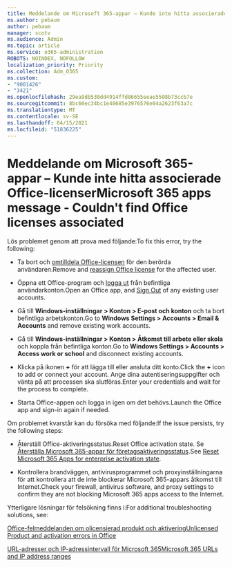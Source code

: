 ```yaml
---
title: Meddelande om Microsoft 365-appar – Kunde inte hitta associerade Office-licenser
ms.author: pebaum
author: pebaum
manager: scotv
ms.audience: Admin
ms.topic: article
ms.service: o365-administration
ROBOTS: NOINDEX, NOFOLLOW
localization_priority: Priority
ms.collection: Adm_O365
ms.custom:
- "9001426"
- "3421"
ms.openlocfilehash: 29ea9db530dd4914ffd86655eeae5508b73ccb7e
ms.sourcegitcommit: 8bc60ec34bc1e40685e3976576e04a2623f63a7c
ms.translationtype: MT
ms.contentlocale: sv-SE
ms.lasthandoff: 04/15/2021
ms.locfileid: "51836225"
---
```

# <a name="microsoft-365-apps-message---couldnt-find-office-licenses-associated"></a><span data-ttu-id="e6e1f-102">Meddelande om Microsoft 365-appar – Kunde inte hitta associerade Office-licenser</span><span class="sxs-lookup"><span data-stu-id="e6e1f-102">Microsoft 365 apps message - Couldn't find Office licenses associated</span></span>

<span data-ttu-id="e6e1f-103">Lös problemet genom att prova med följande:</span><span class="sxs-lookup"><span data-stu-id="e6e1f-103">To fix this error, try the following:</span></span>

- <span data-ttu-id="e6e1f-104">Ta bort och [omtilldela Office-licensen](https://docs.microsoft.com/microsoft-365/admin/manage/assign-licenses-to-users) för den berörda användaren.</span><span class="sxs-lookup"><span data-stu-id="e6e1f-104">Remove and [reassign Office license](https://docs.microsoft.com/microsoft-365/admin/manage/assign-licenses-to-users) for the affected user.</span></span>

- <span data-ttu-id="e6e1f-105">Öppna ett Office-program och [logga ut](https://support.office.com/article/sign-out-of-office-5a20dc11-47e9-4b6f-945d-478cb6d92071) från befintliga användarkonton.</span><span class="sxs-lookup"><span data-stu-id="e6e1f-105">Open an Office app, and [Sign Out](https://support.office.com/article/sign-out-of-office-5a20dc11-47e9-4b6f-945d-478cb6d92071) of any existing user accounts.</span></span>

- <span data-ttu-id="e6e1f-106">Gå till **Windows-inställningar > Konton > E-post och konton** och ta bort befintliga arbetskonton.</span><span class="sxs-lookup"><span data-stu-id="e6e1f-106">Go to **Windows Settings > Accounts > Email & Accounts** and remove existing work accounts.</span></span>

- <span data-ttu-id="e6e1f-107">Gå till **Windows-inställningar > Konton > Åtkomst till arbete eller skola** och koppla från befintliga konton.</span><span class="sxs-lookup"><span data-stu-id="e6e1f-107">Go to **Windows Settings > Accounts > Access work or school** and disconnect existing accounts.</span></span>

- <span data-ttu-id="e6e1f-108">Klicka på ikonen **+** för att lägga till eller ansluta ditt konto.</span><span class="sxs-lookup"><span data-stu-id="e6e1f-108">Click the **+** icon to add or connect your account.</span></span> <span data-ttu-id="e6e1f-109">Ange dina autentiseringsuppgifter och vänta på att processen ska slutföras.</span><span class="sxs-lookup"><span data-stu-id="e6e1f-109">Enter your credentials and wait for the process to complete.</span></span>

- <span data-ttu-id="e6e1f-110">Starta Office-appen och logga in igen om det behövs.</span><span class="sxs-lookup"><span data-stu-id="e6e1f-110">Launch the Office app and sign-in again if needed.</span></span>

<span data-ttu-id="e6e1f-111">Om problemet kvarstår kan du försöka med följande:</span><span class="sxs-lookup"><span data-stu-id="e6e1f-111">If the issue persists, try the following steps:</span></span>

- <span data-ttu-id="e6e1f-112">Återställ Office-aktiveringsstatus.</span><span class="sxs-lookup"><span data-stu-id="e6e1f-112">Reset Office activation state.</span></span> <span data-ttu-id="e6e1f-113">Se [Återställa Microsoft 365-appar för företagsaktiveringsstatus](https://docs.microsoft.com/office365/troubleshoot/activation/reset-office-365-proplus-activation-state).</span><span class="sxs-lookup"><span data-stu-id="e6e1f-113">See [Reset Microsoft 365 Apps for enterprise activation state](https://docs.microsoft.com/office365/troubleshoot/activation/reset-office-365-proplus-activation-state).</span></span>

- <span data-ttu-id="e6e1f-114">Kontrollera brandväggen, antivirusprogrammet och proxyinställningarna för att kontrollera att de inte blockerar Microsoft 365-appars åtkomst till Internet.</span><span class="sxs-lookup"><span data-stu-id="e6e1f-114">Check your firewall, antivirus software, and proxy settings to confirm they are not blocking Microsoft 365 apps access to the Internet.</span></span> 

<span data-ttu-id="e6e1f-115">Ytterligare lösningar för felsökning finns i:</span><span class="sxs-lookup"><span data-stu-id="e6e1f-115">For additional troubleshooting solutions, see:</span></span>

[<span data-ttu-id="e6e1f-116">Office-felmeddelanden om olicensierad produkt och aktivering</span><span class="sxs-lookup"><span data-stu-id="e6e1f-116">Unlicensed Product and activation errors in Office</span></span>](https://support.office.com/Article/0d23d3c0-c19c-4b2f-9845-5344fedc4380?wt.mc_id=Alchemy_ClientDIA)

[<span data-ttu-id="e6e1f-117">URL-adresser och IP-adressintervall för Microsoft 365</span><span class="sxs-lookup"><span data-stu-id="e6e1f-117">Microsoft 365 URLs and IP address ranges</span></span>](https://docs.microsoft.com/office365/enterprise/urls-and-ip-address-ranges)
